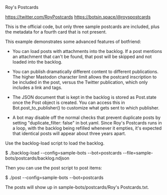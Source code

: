 Roy's Postcards

 https://twitter.com/RoyPostcards
 https://botsin.space/@royspostcards

This is the official code, but only three sample postcards are
included, plus the metadata for a fourth card that is not present.

This example demonstrates some advanced features of botfriend:

* You can load posts with attachments into the backlog. If a post
  mentions an attachment that can't be found, that post will be skipped
  and not loaded into the backlog.

* You can publish dramatically different content to different
  publications. The higher Mastodon character limit allows the
  postcard inscription to be included in the post, versus the Twitter
  publication, which only includes a link and tags.

* The JSON document that is kept in the backlog is stored as
  Post.state once the Post object is created. You can access this in
  Bot.post_to_publisher() to customize what gets sent to which
  publisher.

* A bot may disable off the normal checks that prevent duplicate posts
  by setting "duplicate_filter: false" in bot.yaml. Since Roy's
  Postcards runs in a loop, with the backlog being refilled whenever
  it empties, it's expected that identical posts will appear about
  three years apart.

Use the backlog-load script to load the backlog.

$ ./backlog-load --config=sample-bots --bot=postcards --file=sample-bots/postcards/backlog.ndjson

Then you can use the post script to post items:

$ ./post --config=sample-bots --bot=postcards

The posts will show up in sample-bots/postcards/Roy's Postcards.txt.
